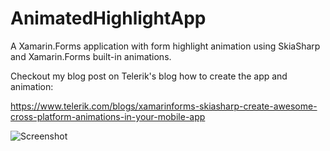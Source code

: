 # AnimatedHighlightApp
A Xamarin.Forms application with form highlight animation using SkiaSharp and Xamarin.Forms built-in animations.

Checkout my blog post on Telerik's blog how to create the app and animation:

https://www.telerik.com/blogs/xamarinforms-skiasharp-create-awesome-cross-platform-animations-in-your-mobile-app



![Screenshot](https://github.com/andreinitescu/AnimatedHighlightApp/blob/master/animation.gif)
